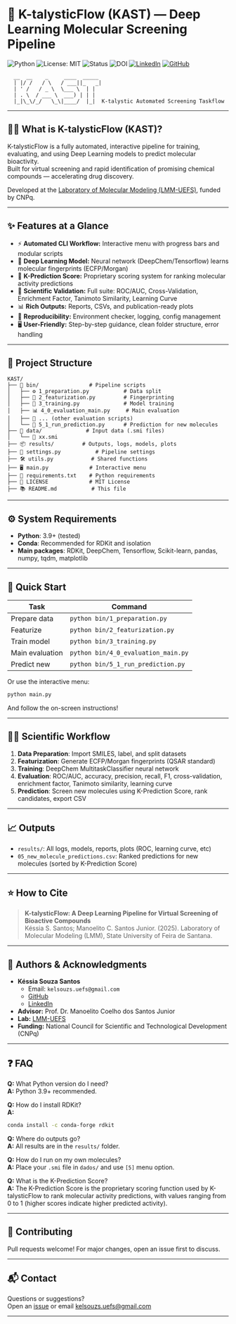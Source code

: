 # 🚀 K-talysticFlow (KAST) — Deep Learning Molecular Screening Pipeline

![Python](https://img.shields.io/badge/Python-3.9%2B-blue.svg)
![License: MIT](https://img.shields.io/badge/License-MIT-yellow.svg)
![Status](https://img.shields.io/badge/Status-In%20Development-orange.svg)
![DOI](soon.svg)
[![LinkedIn](https://img.shields.io/badge/-LinkedIn-blue?style=flat-square&logo=linkedin&logoColor=white&link=https://www.linkedin.com/in/kelsouzs)](https://www.linkedin.com/in/kelsouzs)
[![GitHub](https://img.shields.io/badge/-GitHub-181717?style=flat-square&logo=github&logoColor=white&link=https://github.com/kelsouzs)](https://github.com/kelsouzs)

```
  __  __    _     ____  _____ 
  | |/ /   / \   / ___||_   _|
  | ' /   / _ \  \___ \  | |  
  | . \  / ___ \  ___) | | |  
  |_|\_\/_/   \_\|____/  |_|  K-talystic Automated Screening Taskflow
```

---

## 👨‍🔬 What is K-talysticFlow (KAST)?

K-talysticFlow is a fully automated, interactive pipeline for training, evaluating, and using Deep Learning models to predict molecular bioactivity.  
Built for virtual screening and rapid identification of promising chemical compounds — accelerating drug discovery.

Developed at the [Laboratory of Molecular Modeling (LMM-UEFS)](https://lmm.uefs.br/), funded by CNPq.

---

## ✨ Features at a Glance

- ⚡ **Automated CLI Workflow:** Interactive menu with progress bars and modular scripts
- 🧠 **Deep Learning Model:** Neural network (DeepChem/Tensorflow) learns molecular fingerprints (ECFP/Morgan)
- 🎯 **K-Prediction Score:** Proprietary scoring system for ranking molecular activity predictions
- 🧪 **Scientific Validation:** Full suite: ROC/AUC, Cross-Validation, Enrichment Factor, Tanimoto Similarity, Learning Curve
- 📊 **Rich Outputs:** Reports, CSVs, and publication-ready plots
- 🔄 **Reproducibility:** Environment checker, logging, config management
- 🖥️ **User-Friendly:** Step-by-step guidance, clean folder structure, error handling

---

## 📁 Project Structure

```
KAST/
├── 🧩 bin/                # Pipeline scripts
│   ├── ⚙️ 1_preparation.py           # Data split
│   ├── 🦾 2_featurization.py         # Fingerprinting
│   ├── 🤖 3_training.py              # Model training
│   ├── 📊 4_0_evaluation_main.py     # Main evaluation
│   ├── 🧪 ... (other evaluation scripts)
│   └── 🔮 5_1_run_prediction.py      # Prediction for new molecules
├── 🧬 data/              # Input data (.smi files)
│   └── 🧪 xx.smi
├── 📦 results/         # Outputs, logs, models, plots
├── 📝 settings.py           # Pipeline settings
├── 🛠️ utils.py            # Shared functions
├── 🖥️ main.py             # Interactive menu
├── 📄 requirements.txt    # Python requirements
├── 📜 LICENSE             # MIT License
├── 📚 README.md           # This file
```

---

## ⚙️ System Requirements

- **Python**: 3.9+ (tested)
- **Conda**: Recommended for RDKit and isolation
- **Main packages**: RDKit, DeepChem, Tensorflow, Scikit-learn, pandas, numpy, tqdm, matplotlib

---

## 🚀 Quick Start

| Task                | Command                        |
|---------------------|-------------------------------|
| Prepare data        | `python bin/1_preparation.py`  |
| Featurize           | `python bin/2_featurization.py`|
| Train model         | `python bin/3_training.py`     |
| Main evaluation     | `python bin/4_0_evaluation_main.py` |
| Predict new         | `python bin/5_1_run_prediction.py`|

Or use the interactive menu:
```bash
python main.py
```
And follow the on-screen instructions!

---

## 👩‍🔬 Scientific Workflow

1. **Data Preparation**: Import SMILES, label, and split datasets
2. **Featurization**: Generate ECFP/Morgan fingerprints (QSAR standard)
3. **Training**: DeepChem MultitaskClassifier neural network
4. **Evaluation**: ROC/AUC, accuracy, precision, recall, F1, cross-validation, enrichment factor, Tanimoto similarity, learning curve
5. **Prediction**: Screen new molecules using K-Prediction Score, rank candidates, export CSV

---

## 📈 Outputs

- `results/`: All logs, models, reports, plots (ROC, learning curve, etc)
- `05_new_molecule_predictions.csv`: Ranked predictions for new molecules (sorted by K-Prediction Score)

---

## ⭐ How to Cite

> **K-talysticFlow: A Deep Learning Pipeline for Virtual Screening of Bioactive Compounds**  
> Késsia S. Santos; Manoelito C. Santos Junior. (2025). Laboratory of Molecular Modeling (LMM), State University of Feira de Santana.

---

## 👥 Authors & Acknowledgments

- **Késsia Souza Santos**
    - Email: `kelsouzs.uefs@gmail.com`
    - [GitHub](https://github.com/kelsouzs)
    - [LinkedIn](https://www.linkedin.com/in/kelsouzs)
- **Advisor:** Prof. Dr. Manoelito Coelho dos Santos Junior
- **Lab:** [LMM-UEFS](https://lmm.uefs.br/)
- **Funding:** National Council for Scientific and Technological Development (CNPq)

---

## ❓ FAQ

**Q:** What Python version do I need?  
**A:** Python 3.9+ recommended.

**Q:** How do I install RDKit?  
**A:**  
```bash
conda install -c conda-forge rdkit
```

**Q:** Where do outputs go?  
**A:** All results are in the `results/` folder.

**Q:** How do I run on my own molecules?  
**A:** Place your `.smi` file in `dados/` and use `[5]` menu option.

**Q:** What is the K-Prediction Score?  
**A:** The K-Prediction Score is the proprietary scoring function used by K-talysticFlow to rank molecular activity predictions, with values ranging from 0 to 1 (higher scores indicate higher predicted activity).

---

## 🤝 Contributing

Pull requests welcome! For major changes, open an issue first to discuss.

---

## 📬 Contact

Questions or suggestions?  
Open an [issue](https://github.com/kelsouzs/KAST/issues) or email [kelsouzs.uefs@gmail.com](mailto:kelsouzs.uefs@gmail.com)


---
